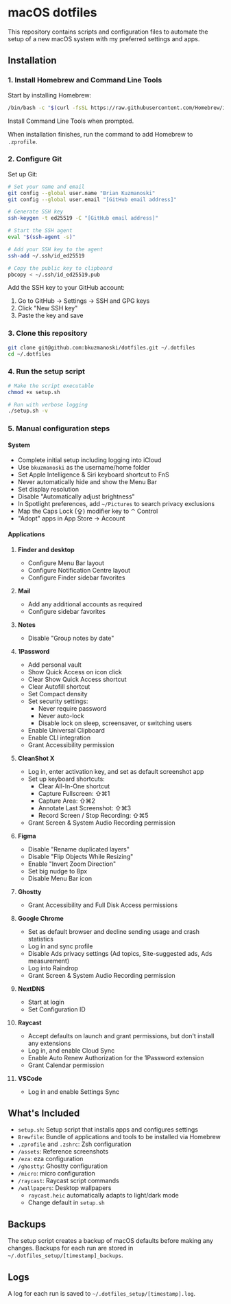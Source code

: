 # macOS dotfiles

This repository contains scripts and configuration files to automate the setup of a new macOS system with my preferred settings and apps.

## Installation

### 1. Install Homebrew and Command Line Tools

Start by installing Homebrew:

```bash
/bin/bash -c "$(curl -fsSL https://raw.githubusercontent.com/Homebrew/install/HEAD/install.sh)"
```

Install Command Line Tools when prompted.

When installation finishes, run the command to add Homebrew to `.zprofile`.

### 2. Configure Git

Set up Git:

```bash
# Set your name and email
git config --global user.name "Brian Kuzmanoski"
git config --global user.email "[GitHub email address]"

# Generate SSH key
ssh-keygen -t ed25519 -C "[GitHub email address]"

# Start the SSH agent
eval "$(ssh-agent -s)"

# Add your SSH key to the agent
ssh-add ~/.ssh/id_ed25519

# Copy the public key to clipboard
pbcopy < ~/.ssh/id_ed25519.pub
```

Add the SSH key to your GitHub account:

1. Go to GitHub → Settings → SSH and GPG keys
2. Click "New SSH key"
3. Paste the key and save

### 3. Clone this repository

```bash
git clone git@github.com:bkuzmanoski/dotfiles.git ~/.dotfiles
cd ~/.dotfiles
```

### 4. Run the setup script

```bash
# Make the script executable
chmod +x setup.sh

# Run with verbose logging
./setup.sh -v
```

### 5. Manual configuration steps

#### System

- Complete initial setup including logging into iCloud
- Use `bkuzmanoski` as the username/home folder
- Set Apple Intelligence & Siri keyboard shortcut to FnS
- Never automatically hide and show the Menu Bar
- Set display resolution
- Disable "Automatically adjust brightness"
- In Spotlight preferences, add `~/Pictures` to search privacy exclusions
- Map the Caps Lock (⇪) modifier key to ⌃ Control
- "Adopt" apps in App Store → Account

#### Applications

1. **Finder and desktop**

   - Configure Menu Bar layout
   - Configure Notification Centre layout
   - Configure Finder sidebar favorites

2. **Mail**

   - Add any additional accounts as required
   - Configure sidebar favorites

3. **Notes**

   - Disable "Group notes by date"

4. **1Password**

   - Add personal vault
   - Show Quick Access on icon click
   - Clear Show Quick Access shortcut
   - Clear Autofill shortcut
   - Set Compact density
   - Set security settings:
     - Never require password
     - Never auto-lock
     - Disable lock on sleep, screensaver, or switching users
   - Enable Universal Clipboard
   - Enable CLI integration
   - Grant Accessibility permission

5. **CleanShot X**

   - Log in, enter activation key, and set as default screenshot app
   - Set up keyboard shortcuts:
     - Clear All-In-One shortcut
     - Capture Fullscreen: ⇧⌘1
     - Capture Area: ⇧⌘2
     - Annotate Last Screenshot: ⇧⌘3
     - Record Screen / Stop Recording: ⇧⌘5
   - Grant Screen & System Audio Recording permission

6. **Figma**

   - Disable "Rename duplicated layers"
   - Disable "Flip Objects While Resizing"
   - Enable "Invert Zoom Direction"
   - Set big nudge to 8px
   - Disable Menu Bar icon

7. **Ghostty**

   - Grant Accessibility and Full Disk Access permissions

8. **Google Chrome**

   - Set as default browser and decline sending usage and crash statistics
   - Log in and sync profile
   - Disable Ads privacy settings (Ad topics, Site-suggested ads, Ads measurement)
   - Log into Raindrop
   - Grant Screen & System Audio Recording permission

9. **NextDNS**

   - Start at login
   - Set Configuration ID

10. **Raycast**

    - Accept defaults on launch and grant permissions, but don't install any extensions
    - Log in, and enable Cloud Sync
    - Enable Auto Renew Authorization for the 1Password extension
    - Grant Calendar permission

11. **VSCode**

    - Log in and enable Settings Sync

## What's Included

- `setup.sh`: Setup script that installs apps and configures settings
- `Brewfile`: Bundle of applications and tools to be installed via Homebrew
- `.zprofile` and `.zshrc`: Zsh configuration
- `/assets`: Reference screenshots
- `/eza`: eza configuration
- `/ghostty`: Ghostty configuration
- `/micro`: micro configuration
- `/raycast`: Raycast script commands
- `/wallpapers`: Desktop wallpapers
  - `raycast.heic` automatically adapts to light/dark mode
  - Change default in `setup.sh`

## Backups

The setup script creates a backup of macOS defaults before making any changes. Backups for each run are stored in `~/.dotfiles_setup/[timestamp]_backups`.

## Logs

A log for each run is saved to `~/.dotfiles_setup/[timestamp].log`.
